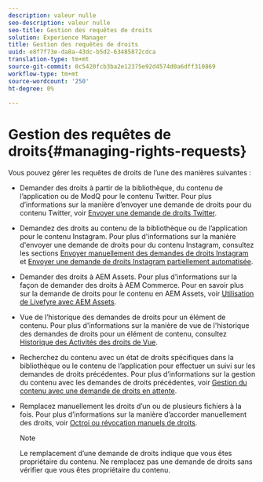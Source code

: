 ```yaml
---
description: valeur nulle
seo-description: valeur nulle
seo-title: Gestion des requêtes de droits
solution: Experience Manager
title: Gestion des requêtes de droits
uuid: e8f7f73e-da8a-43dc-b5d2-63485872cdca
translation-type: tm+mt
source-git-commit: 0c5420fcb3ba2e12375e92d4574d0a6dff310869
workflow-type: tm+mt
source-wordcount: '250'
ht-degree: 0%

---
```



# Gestion des requêtes de droits{#managing-rights-requests}

Vous pouvez gérer les requêtes de droits de l’une des manières suivantes :

* Demander des droits à partir de la bibliothèque, du contenu de l’application ou de ModQ pour le contenu Twitter. Pour plus d’informations sur la manière d’envoyer une demande de droits pour du contenu Twitter, voir [Envoyer une demande de droits Twitter](../c-how-requesting-rights-works/t-send-a-rights-request-to-own-a-digital-asset.md#t_send_a_rights_request_to_own_a_digital_asset).
* Demandez des droits au contenu de la bibliothèque ou de l’application pour le contenu Instagram. Pour plus d&#39;informations sur la manière d&#39;envoyer une demande de droits pour du contenu Instagram, consultez les sections [Envoyer manuellement des demandes de droits Instagram](../c-how-requesting-rights-works/c-send-instagram-manual-rights-request.md#c_send_instagram_manual_rights_request) et [Envoyer une demande de droits Instagram partiellement automatisée](../c-how-requesting-rights-works/c-send-an-instagram-rights-request-from-the-library.md#c_send_an_instagram_rights_request_from_the_library).

* Demander des droits à AEM Assets. Pour plus d&#39;informations sur la façon de demander des droits à AEM Commerce. Pour en savoir plus sur la demande de droits pour le contenu en AEM Assets, voir [Utilisation de Livefyre avec AEM Assets](https://helpx.adobe.com/experience-manager/6-4/sites/administering/using/livefyre.html#UseLivefyrewithAEMAssets).
* Vue de l’historique des demandes de droits pour un élément de contenu. Pour plus d&#39;informations sur la manière de vue de l&#39;historique des demandes de droits pour un élément de contenu, consultez [Historique des Activités des droits de Vue](../c-how-requesting-rights-works/c-view-rights-activity-history.md#c_view_rights_activity_history).
* Recherchez du contenu avec un état de droits spécifiques dans la bibliothèque ou le contenu de l’application pour effectuer un suivi sur les demandes de droits précédentes. Pour plus d’informations sur la gestion du contenu avec les demandes de droits précédentes, voir [Gestion du contenu avec une demande de droits en attente](../c-how-requesting-rights-works/t-manage-content-with-pending-rights-request.md#t_manage_content_with_pending_rights_request).
* Remplacez manuellement les droits d’un ou de plusieurs fichiers à la fois. Pour plus d’informations sur la manière d’accorder manuellement des droits, voir [Octroi ou révocation manuels de droits](../c-how-requesting-rights-works/t-manually-grant-the-rights-for-one-or-more-assets.md#t_manually_grant_the_rights_for_one_or_more_assets).

   >[!NOTE]
   >
   >Le remplacement d’une demande de droits indique que vous êtes propriétaire du contenu. Ne remplacez pas une demande de droits sans vérifier que vous êtes propriétaire du contenu.

